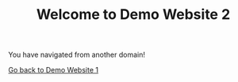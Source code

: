 <!DOCTYPE html>
<html lang="en">
<head>
  <meta charset="UTF-8">
  <meta name="viewport" content="width=device-width, initial-scale=1.0">
  <title>Demo Website 2</title>
  <!-- Google Tag Manager Snippet -->
  <script>(function(w,d,s,l,i){w[l]=w[l]||[];w[l].push({'gtm.start':
  new Date().getTime(),event:'gtm.js'});var f=d.getElementsByTagName(s)[0],
  j=d.createElement(s),dl=l!='dataLayer'?'&l='+l:'';j.async=true;j.src=
  'https://www.googletagmanager.com/gtm.js?id=' + i + dl;f.parentNode.insertBefore(j,f);
  })(window,document,'script','dataLayer','GTM-PBRG3HBL');</script>
</head>
<body>
  <header>
    <h1>Welcome to Demo Website 2</h1>
  </header>

  <main>
    <p>You have navigated from another domain!</p>
    <a href="https://your-first-domain.github.io">Go back to Demo Website 1</a>
  </main>
</body>
</html>

